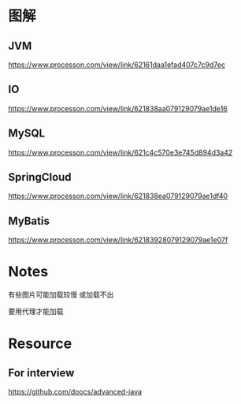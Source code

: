 # 图解

## JVM

https://www.processon.com/view/link/62161daa1efad407c7c9d7ec

## IO

https://www.processon.com/view/link/621838aa079129079ae1de16

## MySQL

https://www.processon.com/view/link/621c4c570e3e745d894d3a42

## SpringCloud

https://www.processon.com/view/link/621838ea079129079ae1df40

## MyBatis

https://www.processon.com/view/link/62183928079129079ae1e07f

# Notes

有些图片可能加载较慢 或加载不出

要用代理才能加载

# Resource

## For interview

https://github.com/doocs/advanced-java





